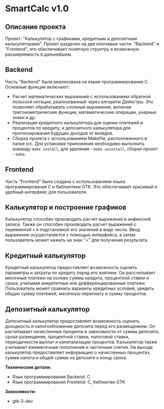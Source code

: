 # **SmartCalc v1.0**

## **Описание проекта**
Проект: "Калькулятор с графиками, кредитным и депозитным калькуляторами". Проект разделен на две ключевые части: "Backend" и "Frontend",  это обеспечивает понятную структру и возможную расширяемость в дальнейшем.

## **Backend**
Часть "Backend" была реализована на языке программирования C. Основные функции включают:
- Расчет математических выражений с использованием обратной польской нотации, реализованный через алгоритм Дейкстры. Это позволяет обрабатывать сложные выражения, включая тригонометрические функции, математические операции, унарные знаки и др.
- Реализация кредитного калькулятора для оценки платежей и процентов по кредиту, и депозитного калькулятора для прогнозирования будущих доходов от вкладов.
- Сборка проекта с использованием Makefile, расположенного в папке src. Для установки приложения необходимо выполнить команду `make install`, для удаления - `make uninstall`, сборки проект - `make`.

## **Frontend**
Часть "Frontend" была создана с использованием языка программирования C и библиотеки GTK. Это обеспечивает красивый и удобный интерфейс для пользователя.

## **Калькулятор и построение графиков** 

 Калькулятор способен производить расчет выражений в инфиксной записи. 
 Также он способен производить расчет выражений с переменной `x` и подстановкой его значений в виде числа.
 Ввод выражения осуществляется с помощью интерфейса, а затем пользователь может нажать на знак "=" для получения результата.

## **Кредитный калькулятор**

Кредитный калькулятор предоставляет возможность оценить параметры и затраты по кредиту перед его взятием. Он рассчитывает месячные платежи на основе суммы кредита, процентной ставки и срока, учитывая аннуитетные или дифференцированные платежи. Пользователь может сравнить варианты кредитных условий, увидеть общую сумму платежей, месячную переплату и сумму процентов.


## **Депозитный калькулятор** 
Депозитный калькулятор предоставляет возможность оценить доходность и налогообложение депозита перед его размещением. Он расчитывает начисленные проценты в зависимости от суммы депозита, срока размещения, процентной ставки, налоговой ставки, периодичности выплат и капитализации процентов. Калькулятор также учитывает ежемесячные пополнения и частичные снятия. На выходе калькулятор предоставляет информацию о начисленных процентах, сумме налога и общей сумме на депозите к концу срока.


**Технические детали:**
- Язык программирования Backend: C
- Язык программирования Frontend: C, библиотек GTK

**Зависимости:**
- gtk-3-dev